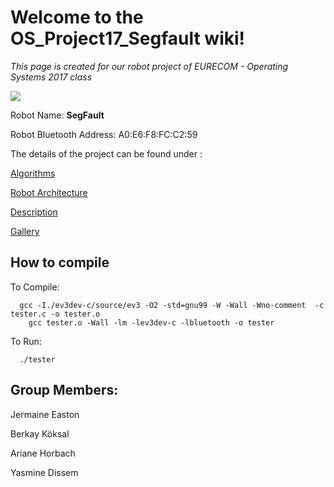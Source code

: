# Welcome to the OS_Project17_Segfault wiki!

_This page is created for our robot project of EURECOM - Operating Systems 2017 class_

![](https://i.imgur.com/X3zBYDX.jpg)

Robot Name: **SegFault**

Robot Bluetooth Address: A0:E6:F8:FC:C2:59 

The details of the project can be found under : 

[Algorithms](https://github.com/Horbaje/OS_Project17_Segfault/wiki/Algorithms) 

[Robot Architecture](https://github.com/Horbaje/OS_Project17_Segfault/wiki/Architecture-of-the-robot) 

[Description](https://github.com/Horbaje/OS_Project17_Segfault/wiki/Project-Description) 

[Gallery](https://github.com/Horbaje/OS_Project17_Segfault/wiki/Gallery) 

## How to compile

To Compile:
```
  gcc -I./ev3dev-c/source/ev3 -O2 -std=gnu99 -W -Wall -Wno-comment  -c tester.c -o tester.o
	gcc tester.o -Wall -lm -lev3dev-c -lbluetooth -o tester
```

To Run:
```
  ./tester
```

## Group Members:

Jermaine Easton

Berkay Köksal

Ariane Horbach

Yasmine Dissem
